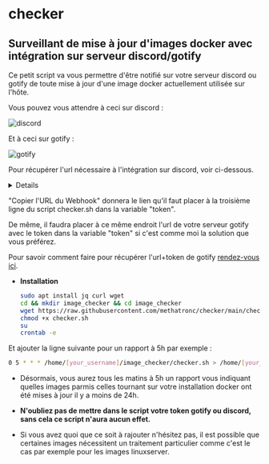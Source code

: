 # checker
## Surveillant de mise à jour d'images docker avec intégration sur serveur discord/gotify

Ce petit script va vous permettre d'être notifié sur votre serveur discord ou gotify de toute mise à jour d'une image docker actuellement utilisée sur l'hôte.

Vous pouvez vous attendre à ceci sur discord :

![discord](https://user-images.githubusercontent.com/58328740/135635968-d73e27e8-2bcf-458d-959e-a4a82d1f994d.png)


Et à ceci sur gotify :

![gotify](https://user-images.githubusercontent.com/58328740/135636875-5e8f9611-6797-4e63-b70f-c5c16285999e.png)


Pour récupérer l'url nécessaire à l'intégration sur discord, voir ci-dessous.

<details>
  
![First](https://user-images.githubusercontent.com/58328740/134774122-ea3a12c8-13c3-42be-b93a-1d8880ecd8ec.png)
  
![Then](https://user-images.githubusercontent.com/58328740/134737215-1642581e-d109-4fcf-8c5c-0db47e28f886.png)
   
![Then](https://user-images.githubusercontent.com/58328740/134737233-01f0fa86-2766-4de8-8e75-bee694798dcb.png)
   
</details>

"Copier l'URL du Webhook" donnera le lien qu'il faut placer à la troisième ligne du script checker.sh dans la variable "token".

De même, il faudra placer à ce même endroit l'url de votre serveur gotify avec le token dans la variable "token" si c'est comme moi la solution que vous préférez.

Pour savoir comment faire pour récupérer l'url+token de gotify [rendez-vous ici](https://gotify.net/docs/pushmsg).

* **Installation**

   ``` bash
   sudo apt install jq curl wget
   cd && mkdir image_checker && cd image_checker
   wget https://raw.githubusercontent.com/methatronc/checker/main/checker.sh
   chmod +x checker.sh
   su
   crontab -e
   ```
Et ajouter la ligne suivante pour un rapport à 5h par exemple :
   ``` bash
   0 5 * * * /home/[your_username]/image_checker/checker.sh > /home/[your_username]/image_checker/cron.log 2>&1
   ```
* Désormais, vous aurez tous les matins à 5h un rapport vous indiquant quelles images parmis celles tournant sur votre installation docker ont été mises à jour il y a moins de 24h.

* **N'oubliez pas de mettre dans le script votre token gotify ou discord, sans cela ce script n'aura aucun effet.**

* Si vous avez quoi que ce soit à rajouter n'hésitez pas, il est possible que certaines images nécessitent un traitement particulier comme c'est le cas par exemple pour les images linuxserver.
